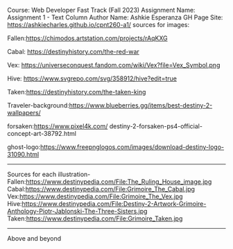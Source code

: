 Course: Web Developer Fast Track (Fall 2023)
Assignment Name: Assignment 1 - Text Column
Author Name: Ashkie Esperanza
GH Page Site: https://ashkiecharles.github.io/cpnt260-a1/
sources for images:

Fallen:https://chimodos.artstation.com/projects/rAqKXG

Cabal: https://destinyhistory.com/the-red-war

Vex: https://universeconquest.fandom.com/wiki/Vex?file=Vex_Symbol.png

Hive: https://www.svgrepo.com/svg/358912/hive?edit=true

Taken:https://destinyhistory.com/the-taken-king

Traveler-background:https://www.blueberries.gg/items/best-destiny-2-wallpapers/

forsaken:https://www.pixel4k.com/
destiny-2-forsaken-ps4-official-concept-art-38792.html

ghost-logo:https://www.freepnglogos.com/images/download-destiny-logo-31090.html

---------------
Sources for each illustration-
Fallen:https://www.destinypedia.com/File:The_Ruling_House_image.jpg
Cabal:https://www.destinypedia.com/File:Grimoire_The_Cabal.jpg
Vex:https://www.destinypedia.com/File:Grimoire_The_Vex.jpg
Hive:https://www.destinypedia.com/File:Destiny-2-Artwork-Grimoire-Anthology-Piotr-Jablonski-The-Three-Sisters.jpg
Taken:https://www.destinypedia.com/File:Grimoire_Taken.jpg

-------
Above and beyond